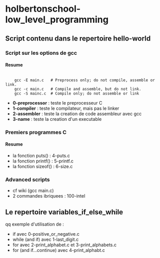 # holbertonschool-low_level_programming

## Script contenu dans le repertoire hello-world

### Script sur les options de gcc
#### Resume

<code>
    gcc -E main.c   # Preprocess only; do not compile, assemble or link.
    gcc -c main.c   # Compile and assemble, but do not link.
    gcc -S mainc.c  # Compile only; do not assemble or link
</code>


- **0-preprocessor** : teste le preprocesseur C
- **1-compiler** : teste le compilateur, mais pas le linker
- **2-assembler** : teste la creation de code assembleur avec gcc
- **3-name** : teste la creation d'un executable

### Premiers programmes C
#### Resume

- la fonction puts() : 4-puts.c
- la fonction printf() : 5-printf.c
- la fonction sizeof() : 6-size.c

### Advanced scripts

- cf wiki (gcc main.c)
- 2 commandes ibriquees : 100-intel

## Le repertoire variables_if_else_while

qq exemple d'utilisation de :
- if avec 0-positive_or_negative.c 
- while (and if) avec 1-last_digit.c
- for avec 2-print_alphabet.c et 3-print_alphabets.c
- for (and if...continue) avec 4-print_alphabt.c

